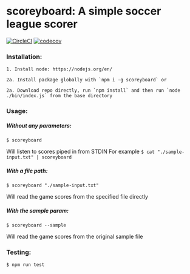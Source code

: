 # scoreyboard: A simple soccer league scorer
[![CircleCI](https://circleci.com/gh/TheAdamizer/scoreyboard.svg?style=svg)](https://circleci.com/gh/TheAdamizer/scoreyboard)
[![codecov](https://codecov.io/gh/TheAdamizer/scoreyboard/branch/master/graph/badge.svg?token=YKrehvJB0z)](https://codecov.io/gh/TheAdamizer/scoreyboard)

### Installation:
    1. Install node: https://nodejs.org/en/

    2a. Install package globally with `npm i -g scoreyboard` or
  
    2a. Download repo directly, run `npm install` and then run `node ./bin/index.js` from the base directory


### Usage:
  ##### Without any parameters:
  `$ scoreyboard`
  
  Will listen to scores piped in from STDIN
  For example `$ cat "./sample-input.txt" | scoreyboard`
  
  
  ##### With a file path:
  `$ scoreyboard "./sample-input.txt"`
  
  Will read the game scores from the specified file directly

  ##### With the sample param:
  `$ scoreyboard --sample`

  Will read the game scores from the original sample file


### Testing:
  `$ npm run test`
